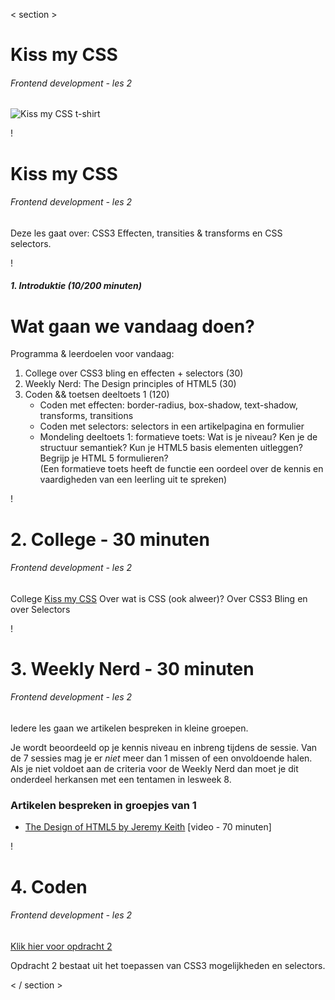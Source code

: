 < section >
# Kiss my CSS
###### Frontend development - les 2

<img src="http://static.neatoshop.com/images/product/72/6872/Kiss-My-CSS_35593-l.jpg?v=35593" alt="Kiss my CSS t-shirt">

!

# Kiss my CSS
###### Frontend development - les 2
Deze les gaat over:  CSS3 Effecten, transities & transforms en CSS selectors. 


!

##### 1. Introduktie (10/200 minuten)
# Wat gaan we vandaag doen?

Programma & leerdoelen voor vandaag:

1. College over CSS3 bling en effecten + selectors (30)
2. Weekly Nerd: The Design principles of HTML5 (30)
3. Coden && toetsen deeltoets 1 (120)
	- Coden met effecten: border-radius, box-shadow, text-shadow, transforms, transitions
	- Coden met selectors: selectors in een artikelpagina en formulier
	- Mondeling deeltoets 1: formatieve toets: Wat is je niveau? Ken je de structuur semantiek? Kun je HTML5 basis elementen uitleggen? Begrijp je HTML 5 formulieren?  
(Een formatieve toets heeft de functie een oordeel over de kennis en vaardigheden van een leerling uit te spreken)


!

# 2. College - 30 minuten
###### Frontend development - les 2

College [Kiss my CSS](http://cmda.github.io/FED1/Colleges/les2-kiss-my-CSS/index.html#/)
Over wat is CSS (ook alweer)? Over CSS3 Bling en over Selectors


!

# 3. Weekly Nerd - 30 minuten
###### Frontend development - les 2
Iedere les gaan we artikelen bespreken in kleine groepen. 

Je wordt beoordeeld op je kennis niveau en inbreng tijdens de sessie. 
Van de 7 sessies mag je er *niet* meer dan 1 missen of een onvoldoende halen. 
Als je niet voldoet aan de criteria voor de Weekly Nerd 
dan moet je dit onderdeel herkansen met een tentamen in lesweek 8.

### Artikelen bespreken in groepjes van 1

* [The Design of HTML5 by Jeremy Keith](https://vimeo.com/15755349) [video - 70 minuten]



!

# 4. Coden
###### Frontend development - les 2

[Klik hier voor opdracht 2](http://cmda.github.io/FED1/Opdrachten/les2-opdrachten.html)

Opdracht 2 bestaat uit het toepassen van CSS3 mogelijkheden en selectors.

< / section >



